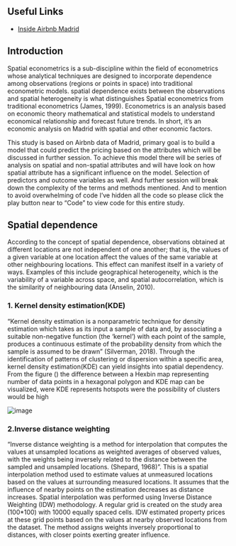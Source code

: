 ## Useful Links
- [Inside Airbnb Madrid](https://insideairbnb.com/madrid/)

## Introduction
Spatial econometrics is a sub-discipline within the field of econometrics whose analytical techniques are designed to incorporate dependence among observations (regions or points in space) into traditional econometric models. spatial dependence exists between the observations and spatial heterogeneity is what distinguishes Spatial econometrics from traditional econometrics (James, 1999). Econometrics is an analysis based on economic theory mathematical and statistical models to understand economical relationship and forecast future trends. In short, it’s an economic analysis on Madrid with spatial and other economic factors.

This study is based on Airbnb data of Madrid, primary goal is to build a model that could predict the pricing based on the attributes which will be discussed in further session. To achieve this model there will be series of analysis on spatial and non-spatial attributes and will have look on how spatial attribute has a significant influence on the model. Selection of predictors and outcome variables as well. And further session will break down the complexity of the terms and methods mentioned. And to mention to avoid overwhelming of code I’ve hidden all the code so please click the play button near to “Code” to view code for this entire study.

## Spatial dependence 
According to the concept of spatial dependence, observations obtained at different locations are not independent of one another; that is, the values of a given variable at one location affect the values of the same variable at other neighbouring locations. This effect can manifest itself in a variety of ways. Examples of this include geographical heterogeneity, which is the variability of a variable across space, and spatial autocorrelation, which is the similarity of neighbouring data (Anselin, 2010).

### 1. Kernel density estimation(KDE)
“Kernel density estimation is a nonparametric technique for density estimation which takes as its input a sample of data and, by associating a suitable non-negative function (the ‘kernel’) with each point of the sample, produces a continuous estimate of the probability density from which the sample is assumed to be drawn” (Silverman, 2018). Through the identification of patterns of clustering or dispersion within a specific area, kernel density estimation(KDE) can yield insights into spatial dependency. From the figure () the difference between a Hexbin map representing number of data points in a hexagonal polygon and KDE map can be visualized, were KDE represents hotspots were the possibility of clusters would be high

![image](https://github.com/user-attachments/assets/7a683540-094f-47fb-8171-325482ead8c7)

### 2.Inverse distance weighting
“Inverse distance weighting is a method for interpolation that computes the values at unsampled locations as weighted averages of observed values, with the weights being inversely related to the distance between the sampled and unsampled locations. (Shepard, 1968)”. This is a spatial interpolation method used to estimate values at unmeasured locations based on the values at surrounding measured locations. It assumes that the influence of nearby points on the estimation decreases as distance increases. Spatial interpolation was performed using Inverse Distance Weighting (IDW) methodology. A regular grid is created on the study area (100*100) with 10000 equally spaced cells. IDW estimated property prices at these grid points based on the values at nearby observed locations from the dataset. The method assigns weights inversely proportional to distances, with closer points exerting greater influence.
